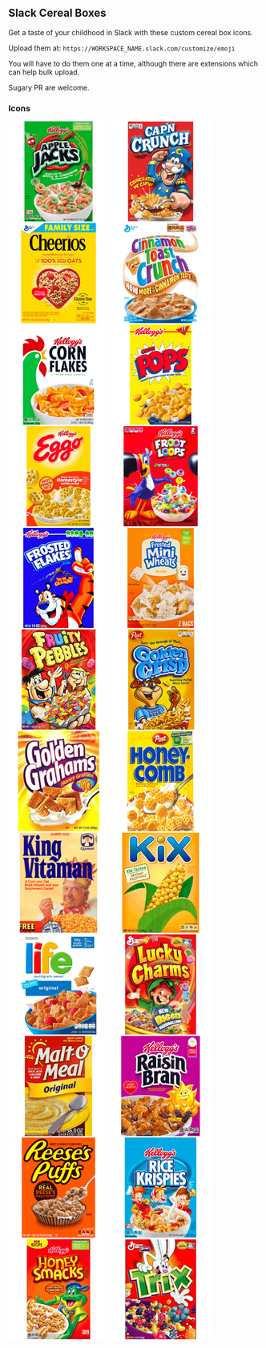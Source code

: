## Slack Cereal Boxes

Get a taste of your childhood in Slack with these custom cereal box icons.

Upload them at: `https://WORKSPACE_NAME.slack.com/customize/emoji`

You will have to do them one at a time, although there are extensions which can help bulk upload.

Sugary PR are welcome.

### Icons

<img width="200" src="images/applejacks.png">
<img width="200" src="images/capn.png">
<img width="200" src="images/cheerios.png">
<img width="200" src="images/cinnamon.png">
<img width="200" src="images/cornflakes.png">
<img width="200" src="images/cornpops.png">
<img width="200" src="images/eggo.png">
<img width="200" src="images/frootloops.png">
<img width="200" src="images/frostedflakes.png">
<img width="200" src="images/frostedminiwheats.png">
<img width="200" src="images/fruitypebbles.png">
<img width="200" src="images/goldencrisp.png">
<img width="200" src="images/goldengrahams.png">
<img width="200" src="images/honeycomb.png">
<img width="200" src="images/kingvitamin.png">
<img width="200" src="images/kix.png">
<img width="200" src="images/life.png">
<img width="200" src="images/luckycharms.png">
<img width="200" src="images/maltomeal.png">
<img width="200" src="images/raisinbran.png">
<img width="200" src="images/reesespuffs.png">
<img width="200" src="images/ricekrispies.png">
<img width="200" src="images/smacks.png">
<img width="200" src="images/trix.png">
